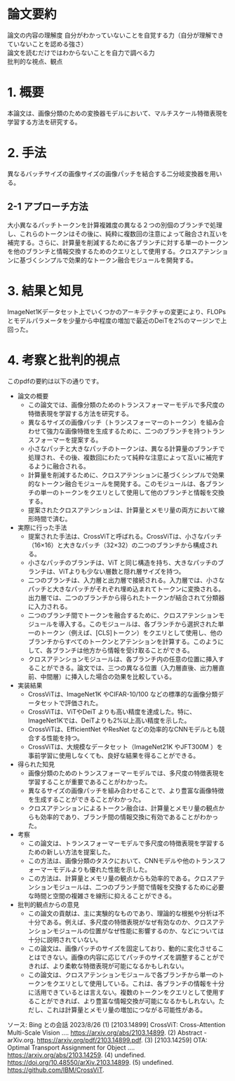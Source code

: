 # 論文要約
論文の内容の理解度
自分がわかっていないことを自覚する力（自分が理解できていないことを認める強さ）  
論文を読むだけではわからないことを自力で調べる力  
批判的な視点、観点


# 1. 概要
本論文は、画像分類のための変換器モデルにおいて、マルチスケール特徴表現を学習する方法を研究する。

# 2. 手法
異なるバッチサイズの画像サイズの画像パッチを結合する二分岐変換器を用いる。

## 2-1 アプローチ方法
大小異なるパッチトークンを計算複雑度の異なる２つの別個のブランチで処理し、これらのトークンはその後に、純粋に複数回の注意によって融合され互いを補完する。さらに、計算量を削減するために各ブランチに対する単一のトークンを他のブランチと情報交換するためのクエリとして使用する。クロスアテンションに基づくシンプルで効果的なトークン融合モジュールを開発する。


# 3. 結果と知見
ImageNet1Kデータセット上でいくつかのアーキテクチャの変更により、FLOPsとモデルパラメータを少量から中程度の増加で最近のDeiTを2%のマージンで上回った。

# 4. 考察と批判的視点 

このpdfの要約は以下の通りです。

- 論文の概要
  - この論文では、画像分類のためのトランスフォーマーモデルで多尺度の特徴表現を学習する方法を研究する。
  - 異なるサイズの画像パッチ（トランスフォーマーのトークン）を組み合わせて強力な画像特徴を生成するために、二つのブランチを持つトランスフォーマーを提案する。
  - 小さなパッチと大きなパッチのトークンは、異なる計算量のブランチで処理され、その後、複数回にわたって純粋な注意によって互いに補完するように融合される。
  - 計算量を削減するために、クロスアテンションに基づくシンプルで効果的なトークン融合モジュールを開発する。このモジュールは、各ブランチの単一のトークンをクエリとして使用して他のブランチと情報を交換する。
  - 提案されたクロスアテンションは、計算量とメモリ量の両方において線形時間で済む。
- 実際に行った手法
  - 提案された手法は、CrossViTと呼ばれる。CrossViTは、小さなパッチ（16×16）と大きなパッチ（32×32）の二つのブランチから構成される。
  - 小さなパッチのブランチは、ViT と同じ構造を持ち、大きなパッチのブランチは、ViTよりも少ない層数と隠れ層サイズを持つ。
  - 二つのブランチは、入力層と出力層で接続される。入力層では、小さなパッチと大きなパッチがそれぞれ埋め込まれてトークンに変換される。出力層では、二つのブランチから得られたトークンが結合されて分類器に入力される。
  - 二つのブランチ間でトークンを融合するために、クロスアテンションモジュールを導入する。このモジュールは、各ブランチから選択された単一のトークン（例えば、[CLS]トークン）をクエリとして使用し、他のブランチからすべてのトークンとアテンションを計算する。このようにして、各ブランチは他方から情報を受け取ることができる。
  - クロスアテンションモジュールは、各ブランチ内の任意の位置に挿入することができる。論文では、三つの異なる位置（入力層直後、出力層直前、中間層）に挿入した場合の効果を比較している。
- 実装結果
  - CrossViTは、ImageNet1K やCIFAR-10/100 などの標準的な画像分類データセットで評価された。
  - CrossViTは、ViTやDeiT よりも高い精度を達成した。特に、ImageNet1Kでは、DeiTよりも2%以上高い精度を示した。
  - CrossViTは、EfficientNet やResNet などの効率的なCNNモデルとも競合する性能を持つ。
  - CrossViTは、大規模なデータセット（ImageNet21K やJFT300M ）を事前学習に使用しなくても、良好な結果を得ることができる。
- 得られた知見
  - 画像分類のためのトランスフォーマーモデルでは、多尺度の特徴表現を学習することが重要であることがわかった。
  - 異なるサイズの画像パッチを組み合わせることで、より豊富な画像特徴を生成することができることがわかった。
  - クロスアテンションによるトークン融合は、計算量とメモリ量の観点からも効率的であり、ブランチ間の情報交換に有効であることがわかった。
- 考察
  - この論文は、トランスフォーマーモデルで多尺度の特徴表現を学習するための新しい方法を提案した。
  - この方法は、画像分類のタスクにおいて、CNNモデルや他のトランスフォーマーモデルよりも優れた性能を示した。
  - この方法は、計算量とメモリ量の観点からも効率的である。クロスアテンションモジュールは、二つのブランチ間で情報を交換するために必要な時間と空間の複雑さを線形に抑えることができる。
- 批判的観点からの意見
  - この論文の貢献は、主に実験的なものであり、理論的な根拠や分析は不十分である。例えば、多尺度の特徴表現がなぜ有効なのか、クロスアテンションモジュールの位置がなぜ性能に影響するのか、などについては十分に説明されていない。
  - この論文は、画像パッチのサイズを固定しており、動的に変化させることはできない。画像の内容に応じてパッチのサイズを調整することができれば、より柔軟な特徴表現が可能になるかもしれない。
  - この論文は、クロスアテンションモジュールで各ブランチから単一のトークンをクエリとして使用している。これは、各ブランチの情報を十分に活用できているとは言えない。複数のトークンをクエリとして使用することができれば、より豊富な情報交換が可能になるかもしれない。ただし、これは計算量とメモリ量の増加につながる可能性がある。

ソース: Bing との会話 2023/8/26
(1) [2103.14899] CrossViT: Cross-Attention Multi-Scale Vision .... https://arxiv.org/abs/2103.14899.
(2) Abstract - arXiv.org. https://arxiv.org/pdf/2103.14899.pdf.
(3) [2103.14259] OTA: Optimal Transport Assignment for Object .... https://arxiv.org/abs/2103.14259.
(4) undefined. https://doi.org/10.48550/arXiv.2103.14899.
(5) undefined. https://github.com/IBM/CrossViT.
